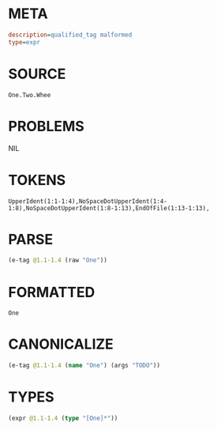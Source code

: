# META
~~~ini
description=qualified_tag malformed
type=expr
~~~
# SOURCE
~~~roc
One.Two.Whee
~~~
# PROBLEMS
NIL
# TOKENS
~~~zig
UpperIdent(1:1-1:4),NoSpaceDotUpperIdent(1:4-1:8),NoSpaceDotUpperIdent(1:8-1:13),EndOfFile(1:13-1:13),
~~~
# PARSE
~~~clojure
(e-tag @1.1-1.4 (raw "One"))
~~~
# FORMATTED
~~~roc
One
~~~
# CANONICALIZE
~~~clojure
(e-tag @1.1-1.4 (name "One") (args "TODO"))
~~~
# TYPES
~~~clojure
(expr @1.1-1.4 (type "[One]*"))
~~~

